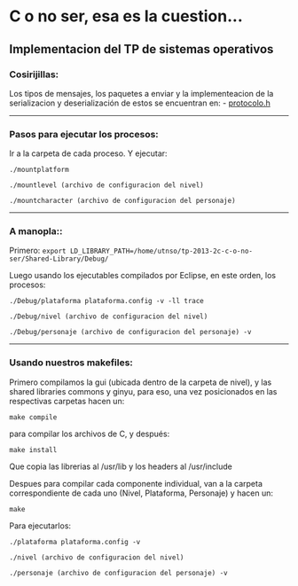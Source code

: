 C o no ser, esa es la cuestion...
=====================
Implementacion del TP de sistemas operativos
----------------------------------------------------------

### Cosirijillas:

Los tipos de mensajes, los paquetes a enviar y la implementeacion de la serializacion y deserialización de estos se encuentran en: - [protocolo.h](https://github.com/sisoputnfrba/tp-2013-2c-c-o-no-ser/blob/master/Shared-Library/ginyu/protocolo.h)

----------------------------------------------------------

### Pasos para ejecutar los procesos:

Ir a la carpeta de cada proceso. Y ejecutar:

`./mountplatform`

`./mountlevel (archivo de configuracion del nivel)`

`./mountcharacter (archivo de configuracion del personaje)`

----------------------------------------------------------

### A manopla::

Primero: `export LD_LIBRARY_PATH=/home/utnso/tp-2013-2c-c-o-no-ser/Shared-Library/Debug/`

Luego usando los ejecutables compilados por Eclipse, en este orden, los procesos:

`./Debug/plataforma plataforma.config -v -ll trace`

`./Debug/nivel (archivo de configuracion del nivel)`

`./Debug/personaje (archivo de configuracion del personaje) -v`

----------------------------------------------------------

### Usando nuestros makefiles:

Primero compilamos la gui (ubicada dentro de la carpeta de nivel), y las shared libraries commons y ginyu, para eso, una vez posicionados en las respectivas carpetas hacen un:

`make compile`

para compilar los archivos de C, y después:

`make install`

Que copia las librerias al /usr/lib y los headers al /usr/include

Despues para compilar cada componente individual, van a la carpeta correspondiente de cada uno (Nivel, Plataforma, Personaje) y hacen un:

`make`

Para ejecutarlos:

`./plataforma plataforma.config -v`

`./nivel (archivo de configuracion del nivel)`

`./personaje (archivo de configuracion del personaje) -v`

